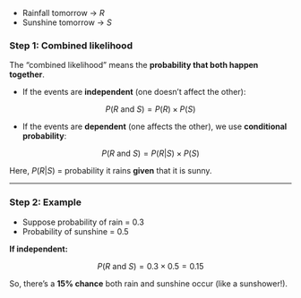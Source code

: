 * Rainfall tomorrow → $R$
* Sunshine tomorrow → $S$

### **Step 1: Combined likelihood**

The “combined likelihood” means the **probability that both happen together**.

* If the events are **independent** (one doesn’t affect the other):

$$
P(R \text{ and } S) = P(R) \times P(S)
$$

* If the events are **dependent** (one affects the other), we use **conditional probability**:

$$
P(R \text{ and } S) = P(R|S) \times P(S)
$$

Here, $P(R|S)$ = probability it rains **given** that it is sunny.

---

### **Step 2: Example**

* Suppose probability of rain = 0.3
* Probability of sunshine = 0.5

**If independent:**

$$
P(R \text{ and } S) = 0.3 \times 0.5 = 0.15
$$

So, there’s a **15% chance** both rain and sunshine occur (like a sunshower!).
